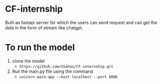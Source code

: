 # CF-internship

Built an fastapi server for which the users can send request and can get the data in the form of stream like chatgpt.

# To run the model 
1. clone the model
   - `https://github.com/SSahas/CF-internship.git`
2. Run the main.py file using the command
   - `uvicorn main:app --host localhost --port 8000`
